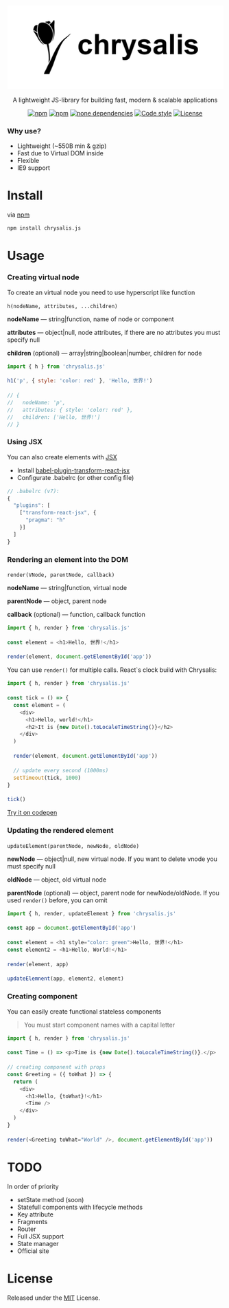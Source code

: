 ![](/chrysalis.svg)

<p align="center">A lightweight JS-library for building fast, modern &amp; scalable applications</p>

<p align="center">
	<a href="https://www.npmjs.com/package/chrysalis.js"><img src="https://img.shields.io/npm/v/chrysalis.js.svg?style=flat-square" alt="npm"></a>
	<a href="https://www.npmjs.com/package/chrysalis.js"><img src="https://flat.badgen.net/npm/dm/chrysalis.js" alt="npm"></a>
	<a href="https://www.npmjs.com/package/chrysalis.js"><img src="https://img.shields.io/david/Chrysalisss/chrysalis.svg?style=flat-square" alt="none dependencies"></a>
	<a href="https://github.com/standard/standard"><img src="https://img.shields.io/badge/code%20style-standard-brightgreen.svg?style=flat-square" alt="Code style"></a>
	<a href="https://github.com/Chrysalisss/chrysalis/blob/master/LICENSE"><img src="https://img.shields.io/github/license/Chrysalisss/chrysalis.svg?style=flat-square" alt="License"></a>
</p>

### Why use?

- Lightweight (~550B min & gzip)
- Fast due to Virtual DOM inside 
- Flexible
- IE9 support

# Install

via [npm](https://www.npmjs.com/package/chrysalis.js)
```bash
npm install chrysalis.js
```
# Usage
### Creating virtual node

To create an virtual node you need to use hyperscript like function 

```h(nodeName, attributes, ...children)```

**nodeName** — string|function, name of node or component 

**attributes** — object|null, node attributes, if there are no attributes you must specify null

**children** (optional) — array|string|boolean|number, children for node 

```javascript
import { h } from 'chrysalis.js'

h1('p', { style: 'color: red' }, 'Hello, 世界!')

// {
//   nodeName: 'p',
//   attributes: { style: 'color: red' },
//   children: ['Hello, 世界!']
// }
```


### Using JSX
You can also create elements with [JSX](https://facebook.github.io/jsx/)

- Install [babel-plugin-transform-react-jsx
](https://www.npmjs.com/package/babel-plugin-transform-react-jsx)
- Configurate .babelrc (or other config file)

```javascript
// .babelrc (v7):
{
  "plugins": [
    ["transform-react-jsx", {
      "pragma": "h" 
    }]
  ]
}
```

### Rendering an element into the DOM

```render(VNode, parentNode, callback)``` 

**nodeName** — string|function, virtual node

**parentNode** — object, parent node

**callback** (optional) — function, callback function

```javascript
import { h, render } from 'chrysalis.js'

const element = <h1>Hello, 世界!</h1>

render(element, document.getElementById('app'))
```

You can use ```render()``` for multiple calls. React`s clock build with Chrysalis:

```javascript
import { h, render } from 'chrysalis.js'

const tick = () => {
  const element = (
    <div>
      <h1>Hello, world!</h1>
      <h2>It is {new Date().toLocaleTimeString()}</h2>
    </div>
  )

  render(element, document.getElementById('app'))
  
  // update every second (1000ms)
  setTimeout(tick, 1000)
}

tick()
```
[Try it on codepen](https://codepen.io/anon/pen/ZVxjEw?editors=0010)

### Updating the rendered element

```updateElement(parentNode, newNode, oldNode)```

**newNode** — object|null, new virtual node. If you want to delete vnode you must specify null

**oldNode** — object, old virtual node

**parentNode** (optional) — object, parent node for newNode/oldNode. If you used ```render()``` before, you can omit

```javascript
import { h, render, updateElement } from 'chrysalis.js'

const app = document.getElementById('app')

const element = <h1 style="color: green">Hello, 世界!</h1>
const element2 = <h1>Hello, World!</h1>

render(element, app)

updateElemnent(app, element2, element)
```

### Creating component 

You can easily create functional stateless components

> You must start component names with a capital letter

```javascript
import { h, render } from 'chrysalis.js'

const Time = () => <p>Time is {new Date().toLocaleTimeString()}.</p>

// creating component with props
const Greeting = ({ toWhat }) => {
  return (
    <div>
      <h1>Hello, {toWhat}!</h1>
      <Time />
    </div>
  )
} 

render(<Greeting toWhat="World" />, document.getElementById('app'))
```

# TODO
In order of priority

- setState method (soon)
- Statefull components with lifecycle methods
- Key attribute
- Fragments
- Router 
- Full JSX support
- State manager
- Official site

# License
Released under the [MIT](https://github.com/Chrysalisss/chrysalis/blob/master/LICENSE) License.